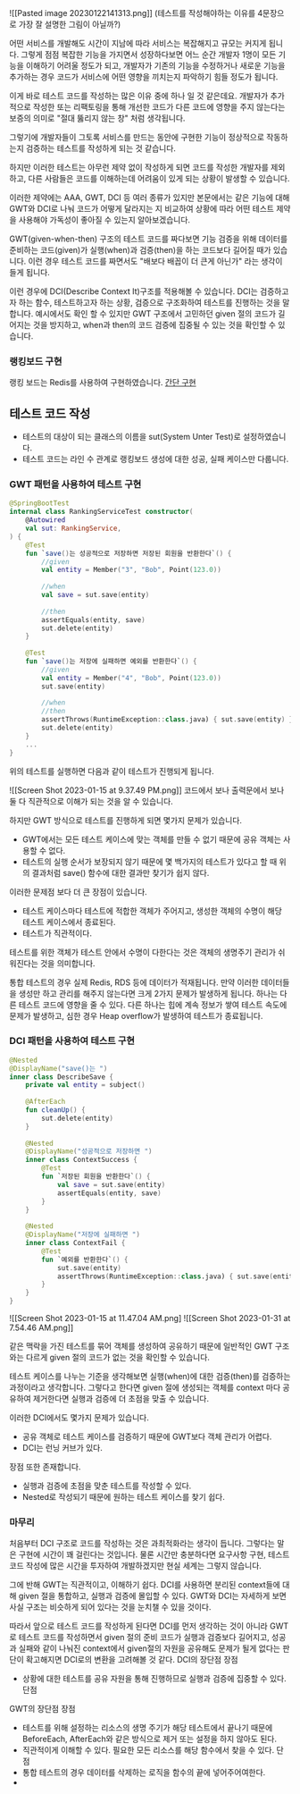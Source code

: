 ![[Pasted image 20230122141313.png]]
(테스트를 작성해야하는 이유를 4문장으로 가장 잘 설명한 그림이 아닐까?)

어떤 서비스를 개발해도 시간이 지남에 따라 서비스는 복잡해지고 규모는 커지게 됩니다.
그렇게 점점 복잡한 기능을 가지면서 성장하다보면 어느 순간 개발자 1명이 모든 기능을 이해하기 어려울 정도가 되고, 개발자가 기존의 기능을 수정하거나 새로운 기능을 추가하는 경우 코드가 서비스에 어떤 영향을 끼치는지 파악하기 힘들 정도가 됩니다.

이게 바로 테스트 코드를 작성하는 많은 이유 중에 하나 일 것 같은데요. 
개발자가 추가적으로 작성한 또는 리팩토링을 통해 개선한 코드가 다른 코드에 영향을 주지 않는다는 보증의 의미로 "절대 뚫리지 않는 창" 처럼 생각됩니다.

그렇기에 개발자들이 그토록 서비스를 만드는 동안에 구현한 기능이 정상적으로 작동하는지  검증하는 테스트를 작성하게 되는 것 같습니다.

하지만 이러한 테스트는 아무런 제약 없이 작성하게 되면 코드를 작성한 개발자를 제외하고, 다른 사람들은 코드를 이해하는데 어려움이 있게 되는 상황이 발생할 수 있습니다.

이러한 제약에는 AAA, GWT, DCI 등 여러 종류가 있지만 본문에서는 같은 기능에 대해 GWT와 DCI로 나눠 코드가 어떻게 달라지는 지 비교하여 상황에 따라 어떤 테스트 제약을 사용해야 가독성이 좋아질 수 있는지 알아보겠습니다.

GWT(given-when-then) 구조의 테스트 코드를 짜다보면 기능 검증을 위해 데이터를 준비하는 코드(given)가 실행(when)과 검증(then)을 하는 코드보다 길어질 때가 있습니다. 이런 경우 테스트 코드를 짜면서도 "배보다 배꼽이 더 큰게 아닌가" 라는 생각이 들게 됩니다.

이런 경우에 DCI(Describe Context It)구조를 적용해볼 수 있습니다.
DCI는 검증하고자 하는 함수, 테스트하고자 하는 상황, 검증으로 구조화하여 테스트를 진행하는 것을 말합니다.
예시에서도 확인 할 수 있지만 GWT 구조에서 고민하던 given 절의 코드가 길어지는 것을 방지하고, when과 then의 코드 검증에 집중될 수 있는 것을 확인할 수 있습니다.

### 랭킹보드 구현
랭킹 보드는 Redis를 사용하여 구현하였습니다. [간단 구현](https://github.com/bekurin/blog_and_study/blob/main/Kotiln/kotlin-redis/src/main/kotlin/core/kotlinredis/repository/RedisRanking.kt)

## 테스트 코드 작성
- 테스트의 대상이 되는 클래스의 이름을 sut(System Unter Test)로 설정하였습니다. 
- 테스트 코드는 라인 수 관계로 랭킹보드 생성에 대한 성공, 실패 케이스만 다룹니다.

### GWT 패턴을 사용하여 테스트 구현
```kotlin
@SpringBootTest     
internal class RankingServiceTest constructor(  
    @Autowired  
    val sut: RankingService,  
) {  
    @Test  
    fun `save()는 성공적으로 저장하면 저장된 회원을 반환한다`() {  
        //given  
        val entity = Member("3", "Bob", Point(123.0))  
  
        //when  
        val save = sut.save(entity)  
  
        //then  
        assertEquals(entity, save)  
        sut.delete(entity)
    }  
  
    @Test  
    fun `save()는 저장에 실패하면 예외를 반환한다`() {  
        //given  
        val entity = Member("4", "Bob", Point(123.0))  
        sut.save(entity)  
  
        //when  
        //then        
        assertThrows(RuntimeException::class.java) { sut.save(entity) }  
        sut.delete(entity)
    }
	...
}
```

위의 테스트를 실행하면 다음과 같이 테스트가 진행되게 됩니다.

![[Screen Shot 2023-01-15 at 9.37.49 PM.png]]
코드에서 보나 출력문에서 보나 둘 다 직관적으로 이해가 되는 것을 알 수 있습니다.

하지만 GWT 방식으로 테스트를 진행하게 되면 몇가지 문제가 있습니다.
- GWT에서는 모든 테스트 케이스에 맞는 객체를 만들 수 없기 때문에 공유 객체는 사용할 수 없다.
- 테스트의 실행 순서가 보장되지 않기 때문에 몇 백가지의 테스트가 있다고 할 때 위의 결과처럼 save() 함수에 대한 결과만 찾기가 쉽지 않다.

이러한 문제점 보다 더 큰 장점이 있습니다.
- 테스트 케이스마다 테스트에 적합한 객체가 주어지고, 생성한 객체의 수명이 해당 테스트 케이스에서 종료된다.
- 테스트가 직관적이다.

테스트를 위한 객체가 테스트 안에서 수명이 다한다는 것은 객체의 생명주기 관리가 쉬워진다는 것을 의미합니다.

통합 테스트의 경우 실제 Redis, RDS 등에 데이터가 적재됩니다. 
만약 이러한 데이터들을 생성만 하고 관리를 해주지 않는다면 크게 2가지 문제가 발생하게 됩니다.
하나는 다른 테스트 코드에 영향을 줄 수 있다. 다른 하나는 힙에 계속 정보가 쌓여 테스트 속도에 문제가 발생하고, 심한 경우 Heap overflow가 발생하여 테스트가 종료됩니다.

### DCI 패턴을 사용하여 테스트 구현
```kotlin
@Nested  
@DisplayName("save()는 ")  
inner class DescribeSave {  
    private val entity = subject()  
  
    @AfterEach  
    fun cleanUp() {  
        sut.delete(entity)  
    }  
  
    @Nested
    @DisplayName("성공적으로 저장하면 ")
    inner class ContextSuccess {  
        @Test  
        fun `저장된 회원을 반환한다`() {  
            val save = sut.save(entity)  
            assertEquals(entity, save)  
        }  
    }  
  
    @Nested  
    @DisplayName("저장에 실패하면 ")  
    inner class ContextFail {  
        @Test  
        fun `예외를 반환한다`() {  
            sut.save(entity)  
            assertThrows(RuntimeException::class.java) { sut.save(entity) }  
        }  
    }  
}
```
![[Screen Shot 2023-01-15 at 11.47.04 AM.png]
![[Screen Shot 2023-01-31 at 7.54.46 AM.png]]

같은 맥락을 가진 테스트를 묶어 객체를 생성하여 공유하기 때문에 일반적인 GWT 구조와는 다르게 given 절의 코드가 없는 것을 확인할 수 있습니다. 

테스트 케이스를 나누는 기준을 생각해보면 실행(when)에 대한 검증(then)를 검증하는 과정이라고 생각합니다. 그렇다고 한다면 given 절에 생성되는 객체를 context 마다 공유하여 제거한다면 실행과 검증에 더 초점을 맞출 수 있습니다.

이러한 DCI에서도 몇가지 문제가 있습니다.
- 공유 객체로 테스트 케이스를 검증하기 때문에 GWT보다 객체 관리가 어렵다.
- DCI는 런닝 커브가 있다.

장점 또한 존재합니다.
- 실행과 검증에 초점을 맞춘 테스트를 작성할 수 있다.
- Nested로 작성되기 때문에 원하는 테스트 케이스를 찾기 쉽다.

### 마무리
처음부터 DCI 구조로 코드를 작성하는 것은 과최적화라는 생각이 듭니다. 그렇다는 말은 구현에 시간이 꽤 걸린다는 것입니다. 물론 시간만 충분하다면 요구사항 구현, 테스트 코드 작성에 많은 시간을 투자하여 개발하겠지만 현실 세계는 그렇지 않습니다.

그에 반해 GWT는 직관적이고, 이해하기 쉽다.
DCI를 사용하면 분리된 context들에 대해 given 절을 통합하고, 실행과 검증에 몰입할 수 있다.
GWT와 DCI는 자세하게 보면 사실 구조는 비슷하게 되어 있다는 것을 눈치챌 수 있을 것이다.

따라서 앞으로 테스트 코드를 작성하게 된다면 DCI를 먼저 생각하는 것이 아니라 GWT로 테스트 코드를 작성하면서 given 절의 준비 코드가 실행과 검증보다 길어지고, 성공과 실패와 같이 나눠진 context에서 given절의 자원을 공유해도 문제가 될게 없다는 판단이 확고해지면 DCI로의 변환을 고려해볼 것 같다.
[]()
DCI의 장단점
장점
- 상황에 대한 테스트를 공유 자원을 통해 진행하므로 실행과 검증에 집중할 수 있다.
단점

GWT의 장단점
장점
- 테스트를 위해 설정하는 리소스의 생명 주기가 해당 테스트에서 끝나기 때문에 BeforeEach, AfterEach와 같은 방식으로 제거 또는 설정을 하지 않아도 된다.
- 직관적이게 이해할 수 있다. 필요한 모든 리소스를 해당 함수에서 찾을 수 있다.
단점
- 통합 테스트의 경우 데이터를 삭제하는 로직을 함수의 끝에 넣어주어여한다.
- 

